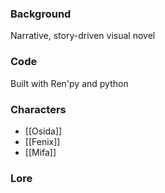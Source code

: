 ### Background
Narrative, story-driven visual novel


### Code
Built with Ren'py and python 



### Characters
- [[Osida]]
- [[Fenix]]
- [[Mifa]]

### Lore

